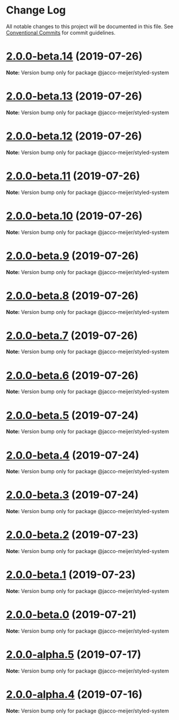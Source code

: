 # Change Log

All notable changes to this project will be documented in this file.
See [Conventional Commits](https://conventionalcommits.org) for commit guidelines.

# [2.0.0-beta.14](https://github.com/jaccomeijer/wheelroom/compare/@jacco-meijer/styled-system@2.0.0-beta.13...@jacco-meijer/styled-system@2.0.0-beta.14) (2019-07-26)

**Note:** Version bump only for package @jacco-meijer/styled-system





# [2.0.0-beta.13](https://github.com/jaccomeijer/wheelroom/compare/@jacco-meijer/styled-system@2.0.0-beta.12...@jacco-meijer/styled-system@2.0.0-beta.13) (2019-07-26)

**Note:** Version bump only for package @jacco-meijer/styled-system





# [2.0.0-beta.12](https://github.com/jaccomeijer/wheelroom/compare/@jacco-meijer/styled-system@2.0.0-beta.11...@jacco-meijer/styled-system@2.0.0-beta.12) (2019-07-26)

**Note:** Version bump only for package @jacco-meijer/styled-system





# [2.0.0-beta.11](https://github.com/jaccomeijer/wheelroom/compare/@jacco-meijer/styled-system@2.0.0-beta.10...@jacco-meijer/styled-system@2.0.0-beta.11) (2019-07-26)

**Note:** Version bump only for package @jacco-meijer/styled-system





# [2.0.0-beta.10](https://github.com/jaccomeijer/wheelroom/compare/@jacco-meijer/styled-system@2.0.0-beta.9...@jacco-meijer/styled-system@2.0.0-beta.10) (2019-07-26)

**Note:** Version bump only for package @jacco-meijer/styled-system





# [2.0.0-beta.9](https://github.com/jaccomeijer/wheelroom/compare/@jacco-meijer/styled-system@2.0.0-beta.8...@jacco-meijer/styled-system@2.0.0-beta.9) (2019-07-26)

**Note:** Version bump only for package @jacco-meijer/styled-system





# [2.0.0-beta.8](https://github.com/jaccomeijer/wheelroom/compare/@jacco-meijer/styled-system@2.0.0-beta.7...@jacco-meijer/styled-system@2.0.0-beta.8) (2019-07-26)

**Note:** Version bump only for package @jacco-meijer/styled-system





# [2.0.0-beta.7](https://github.com/jaccomeijer/wheelroom/compare/@jacco-meijer/styled-system@2.0.0-beta.6...@jacco-meijer/styled-system@2.0.0-beta.7) (2019-07-26)

**Note:** Version bump only for package @jacco-meijer/styled-system





# [2.0.0-beta.6](https://github.com/jaccomeijer/wheelroom/compare/@jacco-meijer/styled-system@2.0.0-beta.5...@jacco-meijer/styled-system@2.0.0-beta.6) (2019-07-26)

**Note:** Version bump only for package @jacco-meijer/styled-system





# [2.0.0-beta.5](https://github.com/jaccomeijer/wheelroom/compare/@jacco-meijer/styled-system@2.0.0-beta.4...@jacco-meijer/styled-system@2.0.0-beta.5) (2019-07-24)

**Note:** Version bump only for package @jacco-meijer/styled-system





# [2.0.0-beta.4](https://github.com/jaccomeijer/wheelroom/compare/@jacco-meijer/styled-system@2.0.0-beta.3...@jacco-meijer/styled-system@2.0.0-beta.4) (2019-07-24)

**Note:** Version bump only for package @jacco-meijer/styled-system





# [2.0.0-beta.3](https://github.com/jaccomeijer/wheelroom/compare/@jacco-meijer/styled-system@2.0.0-beta.2...@jacco-meijer/styled-system@2.0.0-beta.3) (2019-07-24)

**Note:** Version bump only for package @jacco-meijer/styled-system





# [2.0.0-beta.2](https://github.com/jaccomeijer/wheelroom/compare/@jacco-meijer/styled-system@2.0.0-beta.1...@jacco-meijer/styled-system@2.0.0-beta.2) (2019-07-23)

**Note:** Version bump only for package @jacco-meijer/styled-system





# [2.0.0-beta.1](https://github.com/jaccomeijer/wheelroom/compare/@jacco-meijer/styled-system@2.0.0-beta.0...@jacco-meijer/styled-system@2.0.0-beta.1) (2019-07-23)

**Note:** Version bump only for package @jacco-meijer/styled-system





# [2.0.0-beta.0](https://github.com/jaccomeijer/wheelroom/compare/@jacco-meijer/styled-system@2.0.0-alpha.5...@jacco-meijer/styled-system@2.0.0-beta.0) (2019-07-21)

**Note:** Version bump only for package @jacco-meijer/styled-system





# [2.0.0-alpha.5](https://github.com/jaccomeijer/wheelroom/compare/@jacco-meijer/styled-system@2.0.0-alpha.4...@jacco-meijer/styled-system@2.0.0-alpha.5) (2019-07-17)

**Note:** Version bump only for package @jacco-meijer/styled-system





# [2.0.0-alpha.4](https://github.com/jaccomeijer/wheelroom/compare/@jacco-meijer/styled-system@2.0.0-alpha.3...@jacco-meijer/styled-system@2.0.0-alpha.4) (2019-07-16)

**Note:** Version bump only for package @jacco-meijer/styled-system
